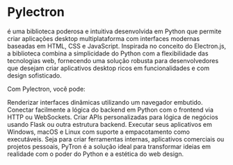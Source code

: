# Pylectron
é uma biblioteca poderosa e intuitiva desenvolvida em Python que permite criar aplicações desktop multiplataforma com interfaces modernas baseadas em HTML, CSS e JavaScript. Inspirada no conceito do Electron.js, a biblioteca combina a simplicidade do Python com a flexibilidade das tecnologias web, fornecendo uma solução robusta para desenvolvedores que desejam criar aplicativos desktop ricos em funcionalidades e com design sofisticado.

Com Pylectron, você pode:

Renderizar interfaces dinâmicas utilizando um navegador embutido.
Conectar facilmente a lógica do backend em Python com o frontend via HTTP ou WebSockets.
Criar APIs personalizadas para lógica de negócios usando Flask ou outra estrutura backend.
Executar seus aplicativos em Windows, macOS e Linux com suporte a empacotamento como executáveis.
Seja para criar ferramentas internas, aplicativos comerciais ou projetos pessoais, PyTron é a solução ideal para transformar ideias em realidade com o poder do Python e a estética do web design.
